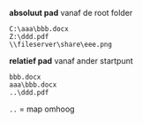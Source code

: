 **absoluut pad**
vanaf de root folder
```
C:\aaa\bbb.docx 
Z:\ddd.pdf 
\\fileserver\share\eee.png
```
**relatief pad**
vanaf ander startpunt
```
bbb.docx 
aaa\bbb.docx 
..\ddd.pdf
```

`..` = map omhoog



